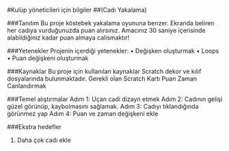 #Kulüp yöneticileri için bilgiler
##(Cadı Yakalama)

###Tanıtım
Bu proje köstebek yakalama oyununa benzer. Ekranda beliren her cadıya vurduğunuzda puan alırsınız. Amacınız 30 saniye içerisinde alabildiğiniz kadar puan almaya calismaktır!

###Yetenekler
Projenin içerdiği yetenekler:
• Değişken oluşturmak 
• Loops
• Puan değişkeni oluşturmak

###Kaynaklar
Bu proje için kullanılan kaynaklar Scratch dekor ve kılıf dosyalarında bulunmaktadır.
Gerekli olan Scratch Kartı
Puan Zaman Canlandırmak

###Temel alıştırmalar
Adım 1: Uçan cadi dizayn etmek
Adım 2: Cadının gelişi güzel görünüp, kaybolmasını sağlamak. Adım 3: Cadıyı tıklandığında görünmez yap Adım 4: Puan ve zaman değişkeni ekle 

###Ekstra hedefler 
1. Daha çok cadı ekle
